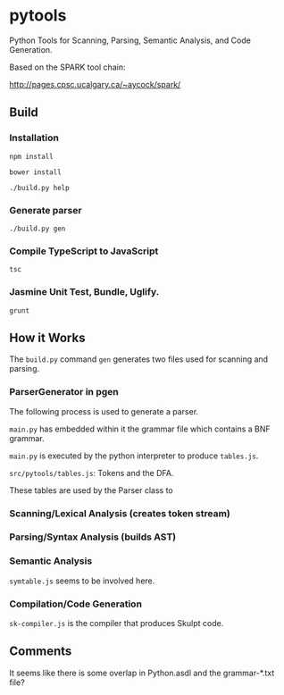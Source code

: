 # pytools

Python Tools for Scanning, Parsing, Semantic Analysis, and Code Generation.

Based on the SPARK tool chain:

http://pages.cpsc.ucalgary.ca/~aycock/spark/

## Build

### Installation

```
npm install
```

```
bower install
```

```
./build.py help
```

### Generate parser

```
./build.py gen
```

### Compile TypeScript to JavaScript

```
tsc
```

### Jasmine Unit Test, Bundle, Uglify.

```
grunt
```

## How it Works

The `build.py` command `gen` generates two files used for scanning and parsing.

### ParserGenerator in pgen

The following process is used to generate a parser.

`main.py` has embedded within it the grammar file which contains a BNF grammar.

`main.py` is executed by the python interpreter to produce `tables.js`.

`src/pytools/tables.js`: Tokens and the DFA.

These tables are used by the Parser class to 

### Scanning/Lexical Analysis (creates token stream)

### Parsing/Syntax Analysis (builds AST)


### Semantic Analysis

`symtable.js` seems to be involved here.

### Compilation/Code Generation

`sk-compiler.js` is the compiler that produces Skulpt code.

## Comments

It seems like there is some overlap in Python.asdl and the grammar-*.txt file?

